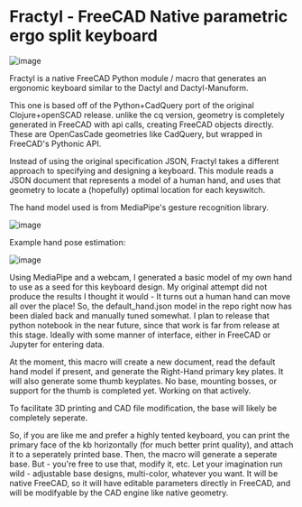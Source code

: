 # Fractyl - FreeCAD Native parametric ergo split keyboard

![image](https://github.com/mbarronj/Fractyl/assets/5118224/eb98037c-8ec3-4dec-a645-673475469a36)

Fractyl is a native FreeCAD Python module / macro that generates an ergonomic keyboard similar to the Dactyl and Dactyl-Manuform.

This one is based off of the Python+CadQuery port of the original Clojure+openSCAD release.
unlike the cq version, geometry is completely generated in FreeCAD with api calls, creating FreeCAD objects directly.
These are OpenCasCade geometries like CadQuery, but wrapped in FreeCAD's Pythonic API.

Instead of using the original specification JSON, Fractyl takes a different approach to specifying and designing a keyboard.
This module reads a JSON document that represents a model of a human hand, and uses that geometry to locate a (hopefully) optimal location for each keyswitch.

The hand model used is from MediaPipe's gesture recognition library.

![image](https://github.com/mbarronj/Fractyl/assets/5118224/f87054ff-5994-4614-b6b8-7b255d8dfb13)

Example hand pose estimation:

![image](https://github.com/mbarronj/Fractyl/assets/5118224/f68c1266-07c9-4770-bf2d-11b580f5d3c8)

Using MediaPipe and a webcam, I generated a basic model of my own hand to use as a seed for this keyboard design.
My original attempt did not produce the results I thought it would - It turns out a human hand can move all over the place!
So, the default_hand.json model in the repo right now has been dialed back and manually tuned somewhat.
I plan to release that python notebook in the near future, since that work is far from release at this stage. Ideally with some manner of interface, either in FreeCAD or Jupyter for entering data.


At the moment, this macro will create a new document, read the default hand model if present, and generate the Right-Hand primary key plates. It will also generate some thumb keyplates.
No base, mounting bosses, or support for the thumb is completed yet. Working on that actively.

To facilitate 3D printing and CAD file modification, the base will likely be completely seperate.

So, if you are like me and prefer a highly tented keyboard, you can print the primary face of the kb horizontally (for much better print quality), and attach it to a seperately printed base.
Then, the macro will generate a seperate base. But - you're free to use that, modify it, etc.
Let your imagination run wild - adjustable base designs, multi-color, whatever you want. It will be native FreeCAD, so it will have editable parameters directly in FreeCAD, and will be modifyable by the CAD engine like native geometry.






